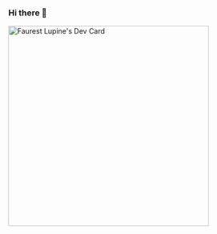 ### Hi there 👋
<a href="https://app.daily.dev/faurest"><img src="https://api.daily.dev/devcards/3b15777e47544a2c93b0d0c54e9d208d.png?r=buj" width="400" alt="Faurest Lupine's Dev Card"/></a>
<!--
**flupine/flupine** is a ✨ _special_ ✨ repository because its `README.md` (this file) appears on your GitHub profile.

Here are some ideas to get you started:

- 🔭 I’m currently working on ...
- 🌱 I’m currently learning ...
- 👯 I’m looking to collaborate on ...
- 🤔 I’m looking for help with ...
- 💬 Ask me about ...
- 📫 How to reach me: ...
- 😄 Pronouns: ...
- ⚡ Fun fact: ...
-->
